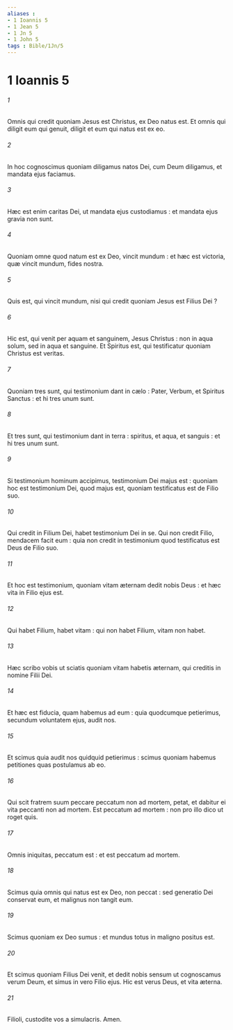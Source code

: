 ```yaml
---
aliases : 
- 1 Ioannis 5
- 1 Jean 5
- 1 Jn 5
- 1 John 5
tags : Bible/1Jn/5
---
```


# 1 Ioannis 5

###### 1
Omnis qui credit quoniam Jesus est Christus, ex Deo natus est. Et omnis qui diligit eum qui genuit, diligit et eum qui natus est ex eo.
###### 2
In hoc cognoscimus quoniam diligamus natos Dei, cum Deum diligamus, et mandata ejus faciamus.
###### 3
Hæc est enim caritas Dei, ut mandata ejus custodiamus : et mandata ejus gravia non sunt.
###### 4
Quoniam omne quod natum est ex Deo, vincit mundum : et hæc est victoria, quæ vincit mundum, fides nostra.
###### 5
Quis est, qui vincit mundum, nisi qui credit quoniam Jesus est Filius Dei ?
###### 6
Hic est, qui venit per aquam et sanguinem, Jesus Christus : non in aqua solum, sed in aqua et sanguine. Et Spiritus est, qui testificatur quoniam Christus est veritas.
###### 7
Quoniam tres sunt, qui testimonium dant in cælo : Pater, Verbum, et Spiritus Sanctus : et hi tres unum sunt.
###### 8
Et tres sunt, qui testimonium dant in terra : spiritus, et aqua, et sanguis : et hi tres unum sunt.
###### 9
Si testimonium hominum accipimus, testimonium Dei majus est : quoniam hoc est testimonium Dei, quod majus est, quoniam testificatus est de Filio suo.
###### 10
Qui credit in Filium Dei, habet testimonium Dei in se. Qui non credit Filio, mendacem facit eum : quia non credit in testimonium quod testificatus est Deus de Filio suo.
###### 11
Et hoc est testimonium, quoniam vitam æternam dedit nobis Deus : et hæc vita in Filio ejus est.
###### 12
Qui habet Filium, habet vitam : qui non habet Filium, vitam non habet.
###### 13
Hæc scribo vobis ut sciatis quoniam vitam habetis æternam, qui creditis in nomine Filii Dei.
###### 14
Et hæc est fiducia, quam habemus ad eum : quia quodcumque petierimus, secundum voluntatem ejus, audit nos.
###### 15
Et scimus quia audit nos quidquid petierimus : scimus quoniam habemus petitiones quas postulamus ab eo.
###### 16
Qui scit fratrem suum peccare peccatum non ad mortem, petat, et dabitur ei vita peccanti non ad mortem. Est peccatum ad mortem : non pro illo dico ut roget quis.
###### 17
Omnis iniquitas, peccatum est : et est peccatum ad mortem.
###### 18
Scimus quia omnis qui natus est ex Deo, non peccat : sed generatio Dei conservat eum, et malignus non tangit eum.
###### 19
Scimus quoniam ex Deo sumus : et mundus totus in maligno positus est.
###### 20
Et scimus quoniam Filius Dei venit, et dedit nobis sensum ut cognoscamus verum Deum, et simus in vero Filio ejus. Hic est verus Deus, et vita æterna.
###### 21
Filioli, custodite vos a simulacris. Amen.
